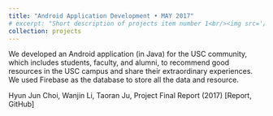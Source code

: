 ```yaml
---
title: "Android Application Development • MAY 2017"
# excerpt: "Short description of projects item number 1<br/><img src='/images/500x300.png'>"
collection: projects
---
```


We developed an Android application (in Java) for the USC community, which includes students, faculty, and alumni, to recommend good resources in the USC campus and share their extraordinary experiences. We used Firebase as the database to store all the data and resource.

Hyun Jun Choi, Wanjin Li, Taoran Ju, Project Final Report (2017) [Report, GitHub]